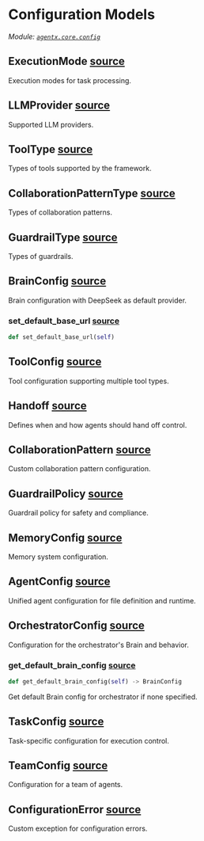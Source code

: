 # Configuration Models

*Module: [`agentx.core.config`](https://github.com/dustland/agentx/blob/main/src/agentx/core/config.py)*

## ExecutionMode <a href="https://github.com/dustland/agentx/blob/main/src/agentx/core/config.py#L6" class="source-link" title="View source code">source</a>

Execution modes for task processing.

## LLMProvider <a href="https://github.com/dustland/agentx/blob/main/src/agentx/core/config.py#L11" class="source-link" title="View source code">source</a>

Supported LLM providers.

## ToolType <a href="https://github.com/dustland/agentx/blob/main/src/agentx/core/config.py#L19" class="source-link" title="View source code">source</a>

Types of tools supported by the framework.

## CollaborationPatternType <a href="https://github.com/dustland/agentx/blob/main/src/agentx/core/config.py#L26" class="source-link" title="View source code">source</a>

Types of collaboration patterns.

## GuardrailType <a href="https://github.com/dustland/agentx/blob/main/src/agentx/core/config.py#L33" class="source-link" title="View source code">source</a>

Types of guardrails.

## BrainConfig <a href="https://github.com/dustland/agentx/blob/main/src/agentx/core/config.py#L40" class="source-link" title="View source code">source</a>

Brain configuration with DeepSeek as default provider.

### set_default_base_url <a href="https://github.com/dustland/agentx/blob/main/src/agentx/core/config.py#L54" class="source-link" title="View source code">source</a>

```python
def set_default_base_url(self)
```
## ToolConfig <a href="https://github.com/dustland/agentx/blob/main/src/agentx/core/config.py#L59" class="source-link" title="View source code">source</a>

Tool configuration supporting multiple tool types.

## Handoff <a href="https://github.com/dustland/agentx/blob/main/src/agentx/core/config.py#L76" class="source-link" title="View source code">source</a>

Defines when and how agents should hand off control.

## CollaborationPattern <a href="https://github.com/dustland/agentx/blob/main/src/agentx/core/config.py#L83" class="source-link" title="View source code">source</a>

Custom collaboration pattern configuration.

## GuardrailPolicy <a href="https://github.com/dustland/agentx/blob/main/src/agentx/core/config.py#L91" class="source-link" title="View source code">source</a>

Guardrail policy for safety and compliance.

## MemoryConfig <a href="https://github.com/dustland/agentx/blob/main/src/agentx/core/config.py#L99" class="source-link" title="View source code">source</a>

Memory system configuration.

## AgentConfig <a href="https://github.com/dustland/agentx/blob/main/src/agentx/core/config.py#L109" class="source-link" title="View source code">source</a>

Unified agent configuration for file definition and runtime.

## OrchestratorConfig <a href="https://github.com/dustland/agentx/blob/main/src/agentx/core/config.py#L140" class="source-link" title="View source code">source</a>

Configuration for the orchestrator's Brain and behavior.

### get_default_brain_config <a href="https://github.com/dustland/agentx/blob/main/src/agentx/core/config.py#L146" class="source-link" title="View source code">source</a>

```python
def get_default_brain_config(self) -> BrainConfig
```

Get default Brain config for orchestrator if none specified.

## TaskConfig <a href="https://github.com/dustland/agentx/blob/main/src/agentx/core/config.py#L154" class="source-link" title="View source code">source</a>

Task-specific configuration for execution control.

## TeamConfig <a href="https://github.com/dustland/agentx/blob/main/src/agentx/core/config.py#L176" class="source-link" title="View source code">source</a>

Configuration for a team of agents.

## ConfigurationError <a href="https://github.com/dustland/agentx/blob/main/src/agentx/core/config.py#L206" class="source-link" title="View source code">source</a>

Custom exception for configuration errors.
